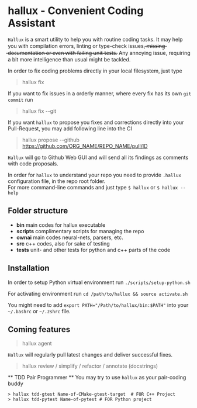 # hallux - Convenient Coding Assistant

`Hallux` is a smart utility to help you with routine coding tasks. It may help you with compilation errors, linting or type-check issues,  ̶m̶i̶s̶s̶i̶n̶g̶ ̶d̶o̶c̶u̶m̶e̶n̶t̶a̶t̶i̶o̶n̶ ̶o̶r̶ ̶e̶v̶e̶n̶ ̶w̶i̶t̶h̶ ̶f̶a̶i̶l̶i̶n̶g̶ ̶u̶n̶i̶t̶-̶t̶e̶s̶t̶s̶.
Any annoying issue, requiring a bit more intelligence than usual might be tackled. 

In order to fix coding problems directly in your local filesystem, just type  
> hallux fix

If you want to fix issues in a orderly manner, where every fix has its own `git commit` run
> hallux fix --git

If you want `hallux` to propose you fixes and corrections directly into your Pull-Request, you may add following line into the CI
> hallux propose --github https://github.com/ORG_NAME/REPO_NAME/pull/ID

`Hallux` will go to Github Web GUI and will send all its findings as comments with code proposals.

In order for `hallux` to understand your repo you need to provide `.hallux` configuration file, in the repo root folder.  
For more command-line commands and just type `$ hallux` or `$ hallux --help` 

## Folder structure

* **bin** main codes for hallux executable
* **scripts** complimentary scripts for managing the repo
* **ownai** main codes neural-nets, parsers, etc.
* **src** c++ codes, also for sake of testing
* **tests** unit- and other tests for python and c++ parts of the code

## Installation

In order to setup Python virtual environment run `./scripts/setup-python.sh`

For activating environment run `cd /path/to/hallux && source activate.sh` 

You might need to add `export PATH="/Path/to/hallux/bin:$PATH"` into your `~/.bashrc` or `~/.zshrc` file.

## Coming features

> hallux agent

`Hallux` will regularly pull latest changes and deliver successful fixes.

> hallux review / simplify / refactor / annotate (docstrings)

** TDD Pair Programmer **
You may try to use `hallux` as your pair-coding buddy    
```
> hallux tdd-gtest Name-of-CMake-gtest-target  # FOR C++ Project 
> hallux tdd-pytest Name-of-pytest # FOR Python project
```

